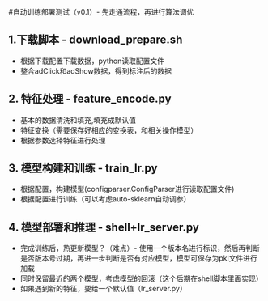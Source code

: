 
#自动训练部署测试（v0.1）- 先走通流程，再进行算法调优  
## 1.下载脚本 - download_prepare.sh  
+ 根据下载配置下载数据，python读取配置文件    
+ 整合adClick和adShow数据，得到标注后的数据   
## 2. 特征处理 - feature_encode.py  
+ 基本的数据清洗和填充,填充成默认值  
+ 特征变换（需要保存好相应的变换表，和相关操作模型）  
+ 根据参数选择特征进行处理  
## 3. 模型构建和训练 - train_lr.py  
+ 根据配置，构建模型(configparser.ConfigParser进行读取配置文件)  
+ 根据配置进行训练（可以考虑auto-sklearn自动调参）  
## 4. 模型部署和推理 - shell+lr_server.py  
+ 完成训练后，热更新模型？（难点）- 使用一个版本名进行标识，然后再判断是否版本号过期，再进一步判断是否有对应模型，模型可保存为pkl文件进行加载  
+ 同时保留最近的两个模型，考虑模型的回滚（这个后期在shell脚本里面实现）  
+ 如果遇到新的特征，要给一个默认值（lr_server.py）
